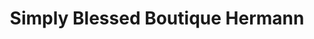 ---
title: "Simply Blessed Boutique Hermann"
url: /hermann/simply-blessed-boutique-hermann/
shop: shop
---